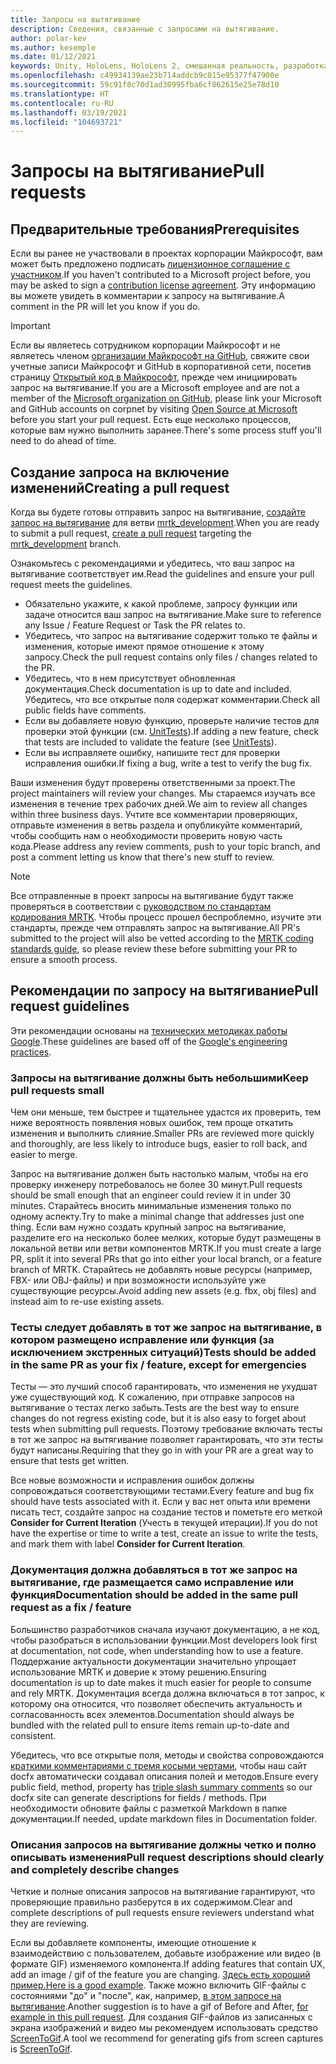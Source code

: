 ```yaml
---
title: Запросы на вытягивание
description: Сведения, связанные с запросами на вытягивание.
author: polar-kev
ms.author: kesemple
ms.date: 01/12/2021
keywords: Unity, HoloLens, HoloLens 2, смешанная реальность, разработка, MRTK, запрос на вытягивание
ms.openlocfilehash: c49934139ae23b714addcb9c015e95377f47900e
ms.sourcegitcommit: 59c91f8c70d1ad30995fba6cf862615e25e78d10
ms.translationtype: HT
ms.contentlocale: ru-RU
ms.lasthandoff: 03/19/2021
ms.locfileid: "104693721"
---
```

# <a name="pull-requests"></a><span data-ttu-id="4afdb-104">Запросы на вытягивание</span><span class="sxs-lookup"><span data-stu-id="4afdb-104">Pull requests</span></span>

## <a name="prerequisites"></a><span data-ttu-id="4afdb-105">Предварительные требования</span><span class="sxs-lookup"><span data-stu-id="4afdb-105">Prerequisites</span></span>

<span data-ttu-id="4afdb-106">Если вы ранее не участвовали в проектах корпорации Майкрософт, вам может быть предложено подписать [лицензионное соглашение с участником](https://cla.microsoft.com/).</span><span class="sxs-lookup"><span data-stu-id="4afdb-106">If you haven't contributed to a Microsoft project before, you may be asked to sign a [contribution license agreement](https://cla.microsoft.com/).</span></span>
<span data-ttu-id="4afdb-107">Эту информацию вы можете увидеть в комментарии к запросу на вытягивание.</span><span class="sxs-lookup"><span data-stu-id="4afdb-107">A comment in the PR will let you know if you do.</span></span>

> [!IMPORTANT]
> <span data-ttu-id="4afdb-108">Если вы являетесь сотрудником корпорации Майкрософт и не являетесь членом [организации Майкрософт на GitHub](https://github.com/Microsoft), свяжите свои учетные записи Майкрософт и GitHub в корпоративной сети, посетив страницу [Открытый код в Майкрософт](https://opensource.microsoft.com/), прежде чем инициировать запрос на вытягивание.</span><span class="sxs-lookup"><span data-stu-id="4afdb-108">If you are a Microsoft employee and are not a member of the [Microsoft organization on GitHub](https://github.com/Microsoft), please link your Microsoft and GitHub accounts on corpnet by visiting [Open Source at Microsoft](https://opensource.microsoft.com/) before you start your pull request.</span></span> <span data-ttu-id="4afdb-109">Есть еще несколько процессов, которые вам нужно выполнить заранее.</span><span class="sxs-lookup"><span data-stu-id="4afdb-109">There's some process stuff you'll need to do ahead of time.</span></span>

## <a name="creating-a-pull-request"></a><span data-ttu-id="4afdb-110">Создание запроса на включение изменений</span><span class="sxs-lookup"><span data-stu-id="4afdb-110">Creating a pull request</span></span>

<span data-ttu-id="4afdb-111">Когда вы будете готовы отправить запрос на вытягивание, [создайте запрос на вытягивание](https://github.com/microsoft/MixedRealityToolkit-Unity/compare/mrtk_development...mrtk_development?expand=1) для ветви [mrtk_development](https://github.com/microsoft/mixedrealitytoolkit-unity/tree/mrtk_development).</span><span class="sxs-lookup"><span data-stu-id="4afdb-111">When you are ready to submit a pull request, [create a pull request](https://github.com/microsoft/MixedRealityToolkit-Unity/compare/mrtk_development...mrtk_development?expand=1) targeting the [mrtk_development](https://github.com/microsoft/mixedrealitytoolkit-unity/tree/mrtk_development) branch.</span></span>

<span data-ttu-id="4afdb-112">Ознакомьтесь с рекомендациями и убедитесь, что ваш запрос на вытягивание соответствует им.</span><span class="sxs-lookup"><span data-stu-id="4afdb-112">Read the guidelines and ensure your pull request meets the guidelines.</span></span>

* <span data-ttu-id="4afdb-113">Обязательно укажите, к какой проблеме, запросу функции или задаче относится ваш запрос на вытягивание.</span><span class="sxs-lookup"><span data-stu-id="4afdb-113">Make sure to reference any Issue / Feature Request or Task the PR relates to.</span></span>
* <span data-ttu-id="4afdb-114">Убедитесь, что запрос на вытягивание содержит только те файлы и изменения, которые имеют прямое отношение к этому запросу.</span><span class="sxs-lookup"><span data-stu-id="4afdb-114">Check the pull request contains only files / changes related to the PR.</span></span>
* <span data-ttu-id="4afdb-115">Убедитесь, что в нем присутствует обновленная документация.</span><span class="sxs-lookup"><span data-stu-id="4afdb-115">Check documentation is up to date and included.</span></span> <span data-ttu-id="4afdb-116">Убедитесь, что все открытые поля содержат комментарии.</span><span class="sxs-lookup"><span data-stu-id="4afdb-116">Check all public fields have comments.</span></span>
* <span data-ttu-id="4afdb-117">Если вы добавляете новую функцию, проверьте наличие тестов для проверки этой функции (см. [UnitTests](../contributing/unit-tests.md)).</span><span class="sxs-lookup"><span data-stu-id="4afdb-117">If adding a new feature, check that tests are included to validate the feature (see [UnitTests](../contributing/unit-tests.md)).</span></span>
* <span data-ttu-id="4afdb-118">Если вы исправляете ошибку, напишите тест для проверки исправления ошибки.</span><span class="sxs-lookup"><span data-stu-id="4afdb-118">If fixing a bug, write a test to verify the bug fix.</span></span>

<span data-ttu-id="4afdb-119">Ваши изменения будут проверены ответственными за проект.</span><span class="sxs-lookup"><span data-stu-id="4afdb-119">The project maintainers will review your changes.</span></span> <span data-ttu-id="4afdb-120">Мы стараемся изучать все изменения в течение трех рабочих дней.</span><span class="sxs-lookup"><span data-stu-id="4afdb-120">We aim to review all changes within three business days.</span></span> <span data-ttu-id="4afdb-121">Учтите все комментарии проверяющих, отправьте изменения в ветвь раздела и опубликуйте комментарий, чтобы сообщить нам о необходимости проверить новую часть кода.</span><span class="sxs-lookup"><span data-stu-id="4afdb-121">Please address any review comments, push to your topic branch, and post a comment letting us know that there's new stuff to review.</span></span>

> [!NOTE]
> <span data-ttu-id="4afdb-122">Все отправленные в проект запросы на вытягивание будут также проверяться в соответствии с [руководством по стандартам кодирования MRTK](../contributing/coding-guidelines.md). Чтобы процесс прошел беспроблемно, изучите эти стандарты, прежде чем отправлять запрос на вытягивание.</span><span class="sxs-lookup"><span data-stu-id="4afdb-122">All PR's submitted to the project will also be vetted according to the [MRTK coding standards guide](../contributing/coding-guidelines.md), so please review these before submitting your PR to ensure a smooth process.</span></span>

## <a name="pull-request-guidelines"></a><span data-ttu-id="4afdb-123">Рекомендации по запросу на вытягивание</span><span class="sxs-lookup"><span data-stu-id="4afdb-123">Pull request guidelines</span></span>

<span data-ttu-id="4afdb-124">Эти рекомендации основаны на [технических методиках работы Google](https://google.github.io/eng-practices/review/developer/small-cls.html).</span><span class="sxs-lookup"><span data-stu-id="4afdb-124">These guidelines are based off of the [Google's engineering practices](https://google.github.io/eng-practices/review/developer/small-cls.html).</span></span>

### <a name="keep-pull-requests-small"></a><span data-ttu-id="4afdb-125">Запросы на вытягивание должны быть небольшими</span><span class="sxs-lookup"><span data-stu-id="4afdb-125">Keep pull requests small</span></span>

<span data-ttu-id="4afdb-126">Чем они меньше, тем быстрее и тщательнее удастся их проверить, тем ниже вероятность появления новых ошибок, тем проще откатить изменения и выполнить слияние.</span><span class="sxs-lookup"><span data-stu-id="4afdb-126">Smaller PRs are reviewed more quickly and thoroughly, are less likely to introduce bugs, easier to roll back, and easier to merge.</span></span>

<span data-ttu-id="4afdb-127">Запрос на вытягивание должен быть настолько малым, чтобы на его проверку инженеру потребовалось не более 30 минут.</span><span class="sxs-lookup"><span data-stu-id="4afdb-127">Pull requests should be small enough that an engineer could review it in under 30 minutes.</span></span> <span data-ttu-id="4afdb-128">Старайтесь вносить минимальные изменения только по одному аспекту.</span><span class="sxs-lookup"><span data-stu-id="4afdb-128">Try to make a minimal change that addresses just one thing.</span></span> <span data-ttu-id="4afdb-129">Если вам нужно создать крупный запрос на вытягивание, разделите его на несколько более мелких, которые будут размещены в локальной ветви или ветви компонентов MRTK.</span><span class="sxs-lookup"><span data-stu-id="4afdb-129">If you must create a large PR, split it into several PRs that go into either your local branch, or a feature branch of MRTK.</span></span> <span data-ttu-id="4afdb-130">Старайтесь не добавлять новые ресурсы (например, FBX- или OBJ-файлы) и при возможности используйте уже существующие ресурсы.</span><span class="sxs-lookup"><span data-stu-id="4afdb-130">Avoid adding new assets (e.g. fbx, obj files) and instead aim to re-use existing assets.</span></span>

### <a name="tests-should-be-added-in-the-same-pr-as-your-fix--feature-except-for-emergencies"></a><span data-ttu-id="4afdb-131">Тесты следует добавлять в тот же запрос на вытягивание, в котором размещено исправление или функция (за исключением экстренных ситуаций)</span><span class="sxs-lookup"><span data-stu-id="4afdb-131">Tests should be added in the same PR as your fix / feature, except for emergencies</span></span>

<span data-ttu-id="4afdb-132">Тесты — это лучший способ гарантировать, что изменения не ухудшат уже существующий код. К сожалению, при отправке запросов на вытягивание о тестах легко забыть.</span><span class="sxs-lookup"><span data-stu-id="4afdb-132">Tests are the best way to ensure changes do not regress existing code, but it is also easy to forget about tests when submitting pull requests.</span></span> <span data-ttu-id="4afdb-133">Поэтому требование включать тесты в тот же запрос на вытягивание позволяет гарантировать, что эти тесты будут написаны.</span><span class="sxs-lookup"><span data-stu-id="4afdb-133">Requiring that they go in with your PR are a great way to ensure that tests get written.</span></span>

<span data-ttu-id="4afdb-134">Все новые возможности и исправления ошибок должны сопровождаться соответствующими тестами.</span><span class="sxs-lookup"><span data-stu-id="4afdb-134">Every feature and bug fix should have tests associated with it.</span></span> <span data-ttu-id="4afdb-135">Если у вас нет опыта или времени писать тест, создайте запрос на создание тестов и пометьте его меткой **Consider for Current Iteration** (Учесть в текущей итерации).</span><span class="sxs-lookup"><span data-stu-id="4afdb-135">If you do not have the expertise or time to write a test, create an issue to write the tests, and mark them with label **Consider for Current Iteration**.</span></span>

### <a name="documentation-should-be-added-in-the-same-pull-request-as-a-fix--feature"></a><span data-ttu-id="4afdb-136">Документация должна добавляться в тот же запрос на вытягивание, где размещается само исправление или функция</span><span class="sxs-lookup"><span data-stu-id="4afdb-136">Documentation should be added in the same pull request as a fix / feature</span></span>

<span data-ttu-id="4afdb-137">Большинство разработчиков сначала изучают документацию, а не код, чтобы разобраться в использовании функции.</span><span class="sxs-lookup"><span data-stu-id="4afdb-137">Most developers look first at documentation, not code, when understanding how to use a feature.</span></span> <span data-ttu-id="4afdb-138">Поддержание актуальности документации значительно упрощает использование MRTK и доверие к этому решению.</span><span class="sxs-lookup"><span data-stu-id="4afdb-138">Ensuring documentation is up to date makes it much easier for people to consume and rely MRTK.</span></span>  <span data-ttu-id="4afdb-139">Документация всегда должна включаться в тот запрос, к которому она относится, что позволяет обеспечить актуальность и согласованность всех элементов.</span><span class="sxs-lookup"><span data-stu-id="4afdb-139">Documentation should always be bundled with the related pull to ensure items remain up-to-date and consistent.</span></span>

<span data-ttu-id="4afdb-140">Убедитесь, что все открытые поля, методы и свойства сопровождаются [краткими комментариями с тремя косыми чертами](https://dotnet.github.io/docfx/spec/triple_slash_comments_spec.html), чтобы наш сайт docfx автоматически создавал описания полей и методов.</span><span class="sxs-lookup"><span data-stu-id="4afdb-140">Ensure every public field, method, property has [triple slash summary comments](https://dotnet.github.io/docfx/spec/triple_slash_comments_spec.html) so our docfx site can generate descriptions for fields / methods.</span></span> <span data-ttu-id="4afdb-141">При необходимости обновите файлы с разметкой Markdown в папке документации.</span><span class="sxs-lookup"><span data-stu-id="4afdb-141">If needed, update markdown files in Documentation folder.</span></span>

### <a name="pull-request-descriptions-should-clearly-and-completely-describe-changes"></a><span data-ttu-id="4afdb-142">Описания запросов на вытягивание должны четко и полно описывать изменения</span><span class="sxs-lookup"><span data-stu-id="4afdb-142">Pull request descriptions should clearly and completely describe changes</span></span>

<span data-ttu-id="4afdb-143">Четкие и полные описания запросов на вытягивание гарантируют, что проверяющие правильно разберутся в их содержимом.</span><span class="sxs-lookup"><span data-stu-id="4afdb-143">Clear and complete descriptions of pull requests ensure reviewers understand what they are reviewing.</span></span>

<span data-ttu-id="4afdb-144">Если вы добавляете компоненты, имеющие отношение к взаимодействию с пользователем, добавьте изображение или видео (в формате GIF) изменяемого компонента.</span><span class="sxs-lookup"><span data-stu-id="4afdb-144">If adding features that contain UX, add an image / gif of the feature you are changing.</span></span> <span data-ttu-id="4afdb-145">[Здесь есть хороший пример.](https://github.com/microsoft/MixedRealityToolkit-Unity/pull/4532)</span><span class="sxs-lookup"><span data-stu-id="4afdb-145">[Here is a good example](https://github.com/microsoft/MixedRealityToolkit-Unity/pull/4532).</span></span> <span data-ttu-id="4afdb-146">Также можно включить GIF-файлы с состояниями "до" и "после", как, например, [в этом запросе на вытягивание](https://github.com/microsoft/MixedRealityToolkit-Unity/pull/5896).</span><span class="sxs-lookup"><span data-stu-id="4afdb-146">Another suggestion is to have a gif of Before and After, [for example in this pull request](https://github.com/microsoft/MixedRealityToolkit-Unity/pull/5896).</span></span> <span data-ttu-id="4afdb-147">Для создания GIF-файлов из записанных с экрана изображений и видео мы рекомендуем использовать средство [ScreenToGif](https://www.screentogif.com/).</span><span class="sxs-lookup"><span data-stu-id="4afdb-147">A tool we recommend for generating gifs from screen captures is [ScreenToGif](https://www.screentogif.com/).</span></span>
